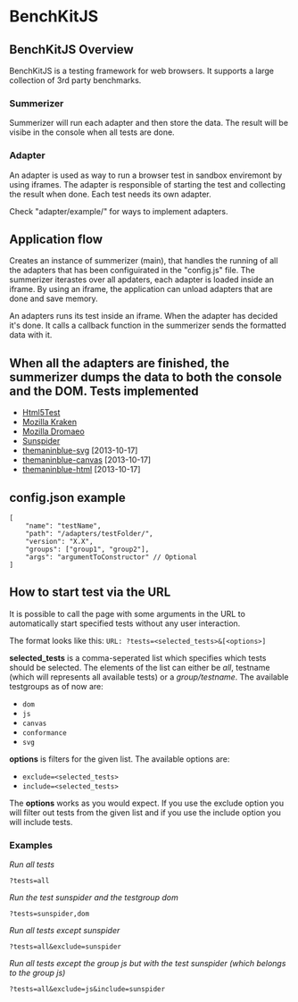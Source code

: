 BenchKitJS
==========

## BenchKitJS Overview
BenchKitJS is a testing framework for web browsers. It supports a large collection of 3rd party benchmarks.

### Summerizer
Summerizer will run each adapter and then store the data. The result will be visibe in the console when all tests are done.

### Adapter
An adapter is used as way to run a browser test in sandbox enviremont by using iframes. The adapter is responsible of starting the test and collecting the result when done. Each test needs its own adapter.

Check "adapter/example/" for ways to implement adapters.

## Application flow
Creates an instance of summerizer (main), that handles the running of all the adapters that has been configuirated in the "config.js" file. The summerizer iterastes over all apdaters, each adapter is loaded inside an iframe. By using an iframe, the application can unload adapters that are done and save memory.

An adapters runs its test inside an iframe. When the adapter has decided it's done. It calls a callback function in the summerizer sends the formatted data with it.

When all the adapters are finished, the summerizer dumps the data to both the console and the DOM.
Tests implemented
---
  
  - [Html5Test](http://html5test.com/)		
  - [Mozilla Kraken](http://krakenbenchmark.mozilla.org/)
  - [Mozilla Dromaeo](http://dromaeo.com/)
  - [Sunspider](http://www.webkit.org/perf/sunspider/sunspider.html)
  - [themaninblue-svg](http://themaninblue.com/experiment/AnimationBenchmark/svg/) [2013-10-17]
  - [themaninblue-canvas](http://themaninblue.com/experiment/AnimationBenchmark/canvas/) [2013-10-17]
  - [themaninblue-html](http://themaninblue.com/experiment/AnimationBenchmark/html/) [2013-10-17]

## config.json example
	[
		"name": "testName",
		"path": "/adapters/testFolder/",
		"version": "X.X",
		"groups": ["group1", "group2"],
		"args": "argumentToConstructor" // Optional
	]

How to start test via the URL
---
It is possible to call the page with some arguments in the URL to automatically start specified tests without any user interaction.

The format looks like this:
```URL: ?tests=<selected_tests>&[<options>]```

**selected_tests** is a comma-seperated list which specifies which tests should be selected. The elements of the list can either be *all*, testname (which will represents all available tests) or a *group/testname*.
The available testgroups as of now are:

* ```dom```
* ```js```
* ```canvas```
* ```conformance```
* ```svg```

**options** is filters for the given list. The available options are:

* ```exclude=<selected_tests>```
* ```include=<selected_tests>```

The **options** works as you would expect. If you use the exclude option you will filter out tests from the given list and if you use the include option you will include tests.

### Examples
*Run all tests*

	?tests=all

*Run the test sunspider and the testgroup dom*

	?tests=sunspider,dom

*Run all tests except sunspider*

	?tests=all&exclude=sunspider

*Run all tests except the group js but with the test sunspider (which belongs to the group js)*

	?tests=all&exclude=js&include=sunspider
